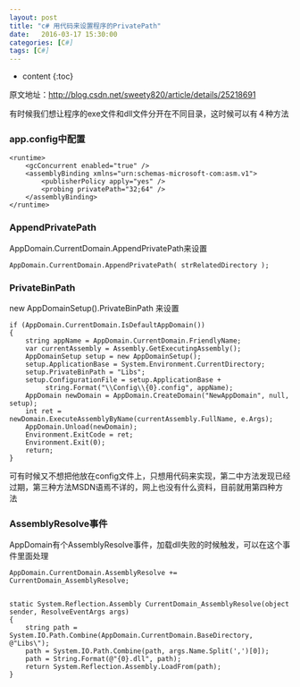```yaml
---
layout: post
title: "c# 用代码来设置程序的PrivatePath"
date:   2016-03-17 15:30:00 
categories: [C#]
tags: [C#]
---
```


* content
{:toc}


原文地址：http://blog.csdn.net/sweety820/article/details/25218691   

有时候我们想让程序的exe文件和dll文件分开在不同目录，这时候可以有４种方法   

### app.config中配置

	<runtime>  
		<gcConcurrent enabled="true" />  
		<assemblyBinding xmlns="urn:schemas-microsoft-com:asm.v1">  
			<publisherPolicy apply="yes" />  
			<probing privatePath="32;64" />  
		</assemblyBinding>  
	</runtime>  

### AppendPrivatePath

AppDomain.CurrentDomain.AppendPrivatePath来设置    

	AppDomain.CurrentDomain.AppendPrivatePath( strRelatedDirectory );

### PrivateBinPath

new AppDomainSetup().PrivateBinPath 来设置    

	if (AppDomain.CurrentDomain.IsDefaultAppDomain())  
	{  
		string appName = AppDomain.CurrentDomain.FriendlyName;  
		var currentAssembly = Assembly.GetExecutingAssembly();  
		AppDomainSetup setup = new AppDomainSetup();  
		setup.ApplicationBase = System.Environment.CurrentDirectory;  
		setup.PrivateBinPath = "Libs";  
		setup.ConfigurationFile = setup.ApplicationBase +  
             string.Format("\\Config\\{0}.config", appName);  
		AppDomain newDomain = AppDomain.CreateDomain("NewAppDomain", null, setup);  
		int ret = newDomain.ExecuteAssemblyByName(currentAssembly.FullName, e.Args);  
		AppDomain.Unload(newDomain);  
		Environment.ExitCode = ret;  
		Environment.Exit(0);  
		return;  
	}

可有时候又不想把他放在config文件上，只想用代码来实现，第二中方法发现已经过期，第三种方法MSDN语焉不详的，网上也没有什么资料，目前就用第四种方法    

### AssemblyResolve事件

AppDomain有个AssemblyResolve事件，加载dll失败的时候触发，可以在这个事件里面处理    

	AppDomain.CurrentDomain.AssemblyResolve += CurrentDomain_AssemblyResolve;  
	
	
	static System.Reflection.Assembly CurrentDomain_AssemblyResolve(object sender, ResolveEventArgs args)  
	{  
        string path = System.IO.Path.Combine(AppDomain.CurrentDomain.BaseDirectory, @"Libs\");  
        path = System.IO.Path.Combine(path, args.Name.Split(',')[0]);  
        path = String.Format(@"{0}.dll", path);  
        return System.Reflection.Assembly.LoadFrom(path);  
    }  